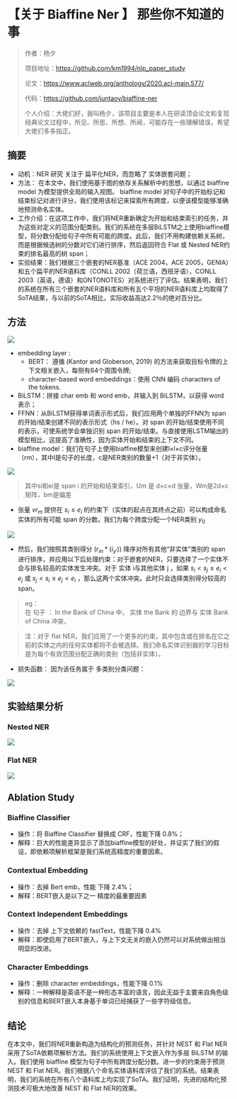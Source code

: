 # 【关于 Biaffine Ner 】 那些你不知道的事

> 作者：杨夕
> 
> 项目地址：https://github.com/km1994/nlp_paper_study
> 
> 论文：https://www.aclweb.org/anthology/2020.acl-main.577/
> 
> 代码：https://github.com/juntaoy/biaffine-ner
> 
> 个人介绍：大佬们好，我叫杨夕，该项目主要是本人在研读顶会论文和复现经典论文过程中，所见、所思、所想、所闻，可能存在一些理解错误，希望大佬们多多指正。



## 摘要

- 动机：NER 研究 关注于 扁平化NER，而忽略了 实体嵌套问题；
- 方法： 在本文中，我们使用基于图的依存关系解析中的思想，以通过 biaffine model 为模型提供全局的输入视图。 biaffine model 对句子中的开始标记和结束标记对进行评分，我们使用该标记来探索所有跨度，以便该模型能够准确地预测命名实体。
- 工作介绍：在这项工作中，我们将NER重新确定为开始和结束索引的任务，并为这些对定义的范围分配类别。我们的系统在多层BiLSTM之上使用biaffine模型，将分数分配给句子中所有可能的跨度。此后，我们不用构建依赖关系树，而是根据候选树的分数对它们进行排序，然后返回符合 Flat 或  Nested NER约束的排名最高的树 span；
- 实验结果：我们根据三个嵌套的NER基准（ACE 2004，ACE 2005，GENIA）和五个扁平的NER语料库（CONLL 2002（荷兰语，西班牙语），CONLL 2003（英语，德语）和ONTONOTES）对系统进行了评估。结果表明，我们的系统在所有三个嵌套的NER语料库和所有五个平坦的NER语料库上均取得了SoTA结果，与以前的SoTA相比，实际收益高达2.2％的绝对百分比。

## 方法

![](img/20201214085740.png)

- embedding layer : 
  - BERT： 遵循 (Kantor and Globerson, 2019) 的方法来获取目标令牌的上下文相关嵌入，每侧有64个周围令牌;
  - character-based word embeddings：使用 CNN 编码  characters of the tokens.
- BiLSTM：拼接 char emb 和 word emb，并输入到 BiLSTM，以获得 word 表示；
- FFNN：从BiLSTM获得单词表示形式后，我们应用两个单独的FFNN为 span 的开始/结束创建不同的表示形式（hs / he）。对 span 的开始/结束使用不同的表示，可使系统学会单独识别 span 的开始/结束。与直接使用LSTM输出的模型相比，这提高了准确性，因为实体开始和结束的上下文不同。
- biaffine model：我们在句子上使用biaffine模型来创建l×l×c评分张量（rm），其中l是句子的长度，c是NER类别的数量+1（对于非实体）。

![](img/20201214091032.png)

> 其中si和ei是 span i 的开始和结束索引，Um 是 d×c×d 张量，Wm是2d×c矩阵，bm是偏差

- 张量 $vr_m$ 提供在 $s_i≤e_i$ 的约束下（实体的起点在其终点之前）可以构成命名实体的所有可能 span 的分数。我们为每个跨度分配一个NER类别 $y_0$

![](img/20201215080914.png)

- 然后，我们按照其类别得分 $(r_m*(i_{y'}))$ 降序对所有其他“非实体”类别的 span 进行排序，并应用以下后处理约束：对于嵌套的NER，只要选择了一个实体不会与排名较高的实体发生冲突。对于 实体 i与其他实体 j ，如果 $s_i<s_j≤e_i<e_j$ 或 $s_j<s_i≤e_j<e_i$ ，那么这两个实体冲突。此时只会选择类别得分较高的 span。

> eg：<br/>
> 在 句子 ： In the Bank of China 中， 实体 the Bank 的 边界与 实体 Bank of China 冲突，

> 注：对于 flat NER，我们应用了一个更多的约束，其中包含或在排名在它之前的实体之内的任何实体都将不会被选择。我们命名实体识别器的学习目标是为每个有效范围分配正确的类别（包括非实体）。

- 损失函数： 因为该任务属于 多类别分类问题：

![](img/20201215082820.png)


## 实验结果分析

### Nested NER

![](img/20201215083025.png)

### Flat NER

![](img/20201215083059.png)

##  Ablation Study

### Biaffine Classifier 

- 操作：将 Biaffine Classifier 替换成 CRF，性能下降 0.8%；
- 解释：巨大的性能差异显示了添加biaffine模型的好处，并证实了我们的假设，即依赖项解析框架是我们系统高精度的重要因素。

### Contextual Embedding

- 操作：去掉 Bert  emb，性能 下降 2.4%；
- 解释：BERT嵌入是以下之一
精度的最重要因素

### Context Independent Embeddings

- 操作：去掉 上下文依赖的 fastText，性能下降 0.4% 
- 解释：即使启用了BERT嵌入，与上下文无关的嵌入仍然可以对系统做出相当明显的改进。

### Character Embeddings

- 操作：删除 character embeddings，性能下降 0.1%
- 解释：一种解释是英语不是一种形态丰富的语言，因此无益于主要来自角色级别的信息和BERT嵌入本身基于单词已经捕获了一些字符级信息。

## 结论

在本文中，我们将NER重新构造为结构化的预测任务，并针对 NEST 和 Flat NER 采用了SoTA依赖项解析方法。我们的系统使用上下文嵌入作为多层 BiLSTM 的输入。我们使用 biaffine 模型为句子中所有跨度分配分数。进一步的约束用于预测NEST 和 Flat NER。我们根据八个命名实体语料库评估了我们的系统。结果表明，我们的系统在所有八个语料库上均实现了SoTA。我们证明，先进的结构化预测技术可极大地改善 NEST 和 Flat NER的效果。
